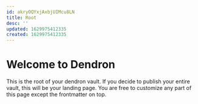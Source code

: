 ```yaml
---
id: akryOQYxjAxbjUIMcu8LN
title: Root
desc: ''
updated: 1629975412335
created: 1629975412335
---
```

# Welcome to Dendron

This is the root of your dendron vault. If you decide to publish your entire vault, this will be your landing page. You are free to customize any part of this page except the frontmatter on top. 

